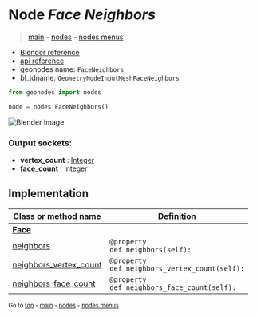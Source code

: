 # Node *Face Neighbors*

> [main](../index.md) - [nodes](nodes.md) - [nodes menus](nodes_menus.md)

- [Blender reference](https://docs.blender.org/manual/en/latest/modeling/geometry_nodes/mesh/face_neighbors.html)
- [api reference](https://docs.blender.org/api/current/bpy.types.GeometryNodeInputMeshFaceNeighbors.html)
- geonodes name: `FaceNeighbors`
- bl_idname: `GeometryNodeInputMeshFaceNeighbors`

```python
from geonodes import nodes

node = nodes.FaceNeighbors()
```

![Blender Image](https://docs.blender.org/manual/en/latest/_images/node-types_GeometryNodeInputMeshFaceNeighbors.webp)

### Output sockets:

- **vertex_count** : [Integer](Integer.md)
- **face_count** : [Integer](Integer.md)

## Implementation

| Class or method name | Definition |
|----------------------|------------|
| **[Face](Face.md)** |
| [neighbors](Face.md#neighbors) | `@property`<br> `def neighbors(self):` |
| [neighbors_vertex_count](Face.md#neighbors_vertex_count) | `@property`<br> `def neighbors_vertex_count(self):` |
| [neighbors_face_count](Face.md#neighbors_face_count) | `@property`<br> `def neighbors_face_count(self):` |

<sub>Go to [top](#node-Face-Neighbors) - [main](../index.md) - [nodes](nodes.md) - [nodes menus](nodes_menus.md)</sub>

